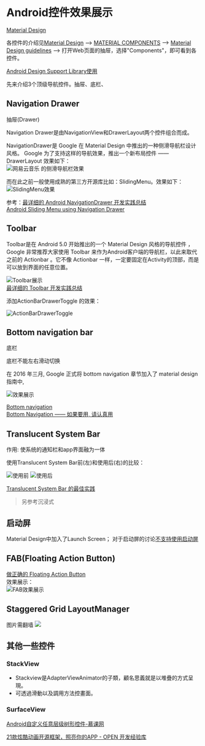 # Android控件效果展示

[Material Design](https://material.io/)  

各控件的介绍见[Material Design](https://material.io/) --> [MATERIAL COMPONENTS](https://material.io/components/) --> [Material Design guidelines](https://material.io/guidelines/) --> 打开Web页面的抽屉，选择"Components"，即可看到各控件。


[Android Design Support Library使用](http://wuxiaolong.me/2015/11/06/DesignSupportLibrary/ "Android Design Support Library使用")



先来介绍3个顶级导航控件。抽屉、底栏、

## Navigation Drawer
抽屉(Drawer)

Navigation Drawer是由NavigationView和DrawerLayout两个控件组合而成。

NavigationDrawer是 Google 在 Material Design 中推出的一种侧滑导航栏设计风格。
Google 为了支持这样的导航效果，推出一个新布局控件 —— DrawerLayout
效果如下：  
![网易云音乐 的侧滑导航栏效果](http://upload-images.jianshu.io/upload_images/912181-4e36f164a0de0329.jpg?imageMogr2/auto-orient/strip)  


而在此之前一般使用成熟的第三方开源库比如：SlidingMenu。效果如下：  
![SlidingMenu效果](http://upload-images.jianshu.io/upload_images/912181-db5fc5039e4bfb9e.jpg?imageMogr2/auto-orient/strip)  

参考：[最详细的 Android NavigationDrawer 开发实践总结](http://www.jianshu.com/p/c8cbeb7ea43a)  
[Android Sliding Menu using Navigation Drawer](http://www.androidhive.info/2013/11/android-sliding-menu-using-navigation-drawer/)  




## Toolbar
Toolbar是在 Android 5.0 开始推出的一个 Material Design 风格的导航控件 ，Google 非常推荐大家使用 Toolbar 来作为Android客户端的导航栏，以此来取代之前的 Actionbar 。它不像 Actionbar 一样，一定要固定在Activity的顶部，而是可以放到界面的任意位置。

![Toolbar展示](http://upload-images.jianshu.io/upload_images/912181-0f2cde151fdc03db.jpg?imageMogr2/auto-orient/strip)  
[最详细的 Toolbar 开发实践总结](http://www.jianshu.com/p/79604c3ddcae)  

添加ActionBarDrawerToggle 的效果：

![ActionBarDrawerToggle](http://upload-images.jianshu.io/upload_images/912181-2689a6c8af1b82ee.jpg?imageMogr2/auto-orient/strip)



## Bottom navigation bar
底栏

底栏不能左右滑动切换

在 2016 年三月, Google 正式将 bottom navigation 章节加入了 material design 指南中,

![效果展示](https://storage.googleapis.com/material-design/publish/material_v_11/assets/0B3321sZLoP_HZjN1eld5MjRXb2s/components_bottomnavigation_usage1.png)  

[Bottom navigation](https://material.io/guidelines/components/bottom-navigation.html#)  
[Bottom Navigation —— 如果要用, 请认真用](https://zhuanlan.zhihu.com/p/20646777)  








## Translucent System Bar
作用: 使系统的通知栏和app界面融为一体  

使用Translucent System Bar前(左)和使用后(右)的比较：  

![使用前](http://upload-images.jianshu.io/upload_images/912181-72dc0c6f14115462.jpg?imageMogr2/auto-orient/strip%7CimageView2/2/w/1240)  ![使用后](http://upload-images.jianshu.io/upload_images/912181-683589389ba103a1.jpg?imageMogr2/auto-orient/strip%7CimageView2/2/w/1240)

[Translucent System Bar 的最佳实践](http://www.jianshu.com/p/0acc12c29c1b)  
> 另参考沉浸式








## 启动屏
Material Design中加入了Launch Screen； 对于启动屏的讨论[不支持使用启动屏](https://zhuanlan.zhihu.com/p/20157712)




## FAB(Floating Action Button)
[做正确的 Floating Action Button](https://zhuanlan.zhihu.com/p/20123119)  
效果展示：  
![FAB效果展示](http://pic2.zhimg.com/547c3fa90803569b3a98c6aebc468cdd_b.jpg)  



## Staggered Grid LayoutManager
图片需翻墙
![](http://2.bp.blogspot.com/-7hGYFpZwDKU/Vi-5RkEDbnI/AAAAAAAA184/0hJlyZ5QyBs/s1600/0052.jpg)







## 其他一些控件



### StackView

- Stackview是AdapterViewAnimator的子類，顧名思義就是以堆疊的方式呈現。
- 可透過滑動以及調用方法控畫面。



### SurfaceView



[Android自定义任意层级树形控件-慕课网](http://www.imooc.com/learn/303 "Android自定义任意层级树形控件-慕课网")





[21款炫酷动画开源框架，照亮你的APP - OPEN 开发经验库](http://www.open-open.com/lib/view/open1500457789786.html "21款炫酷动画开源框架，照亮你的APP - OPEN 开发经验库")





